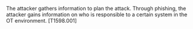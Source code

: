 The attacker gathers information to plan the attack. Through phishing, the attacker gains information on who is responsible to a certain system in the OT environment. [T1598.001] 
